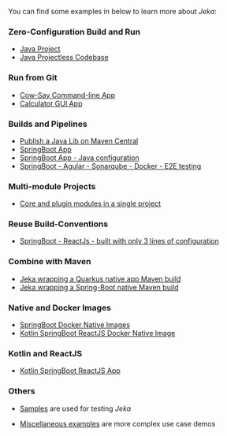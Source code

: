 You can find some examples in below to learn more about _Jeka_:

### Zero-Configuration Build and Run

- [Java Project](https://github.com/jeka-dev/demo-zero-conf)
- [Java Projectless Codebase](https://github.com/jeka-dev/demo-base-application)

### Run from Git

- [Cow-Say Command-line App](https://github.com/jeka-dev/demo-cowsay)
- [Calculator GUI App](https://github.com/djeang/Calculator-jeka)

### Builds and Pipelines

- [Publish a Java Lib on Maven Central](https://github.com/djeang/vincer-dom)
- [SpringBoot App](https://github.com/jeka-dev/demo-springboot-simple)
- [SpringBoot App - Java configuration](https://github.com/jeka-dev/demo-springboot-simple/tree/code-config)
- [SpringBoot - Agular - Sonarqube - Docker - E2E testing](https://github.com/jeka-dev/demo-project-springboot-angular)

### Multi-module Projects
- [Core and plugin modules in a single project](https://github.com/jeka-dev/demo-multi-module)

### Reuse Build-Conventions

- [SpringBoot - ReactJs - built with only 3 lines of configuration](https://github.com/jeka-dev/demo-build-conventions-consumer)

### Combine with Maven

- [Jeka wrapping a Quarkus native app Maven build](https://github.com/jeka-dev/demo-maven-jeka-quarkus)
- [Jeka wrapping a Spring-Boot native Maven build](https://github.com/jeka-dev/demo-maven-springboot-native)

### Native and Docker Images

- [SpringBoot Docker Native Images](https://github.com/jeka-dev/demo-project-springboot-headless)
- [Kotlin SpringBoot ReactJS Docker Native Image](https://github.com/jeka-dev/working-examples/tree/master/springboot-kotlin-reactjs)
  
### Kotlin and ReactJS
- [Kotlin SpringBoot ReactJS App](https://github.com/jeka-dev/working-examples/tree/master/springboot-kotlin-reactjs)


### Others

* [Samples](https://github.com/jerkar/jeka/tree/master/samples) are used for testing _Jeka_

* [Miscellaneous examples](https://github.com/jerkar/working-examples) are more complex use case demos

